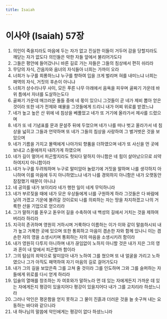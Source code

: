 ```yaml
---
title: Isaiah
---
```


# 이사야 (Isaiah) 57장
1. 의인이 죽을지라도 마음에 두는 자가 없고 진실한 이들이 거두어 감을 당할지라도 깨닫는 자가 없도다 의인들은 악한 자들 앞에서 불리어가도다
1. 그들은 평안에 들어갔나니 바른 길로 가는 자들은 그들의 침상에서 편히 쉬리라
1. 무당의 자식, 간음자와 음녀의 자식들아 너희는 가까이 오라
1. 너희가 누구를 희롱하느냐 누구를 향하여 입을 크게 벌리며 혀를 내미느냐 너희는 패역의 자식, 거짓의 후손이 아니냐
1. 너희가 상수리나무 사이, 모든 푸른 나무 아래에서 음욕을 피우며 골짜기 가운데 바위 틈에서 자녀를 도살하는도다
1. 골짜기 가운데 매끄러운 돌들 중에 네 몫이 있으니 그것들이 곧 네가 제비 뽑아 얻은 것이라 또한 네가 전제와 예물을 그것들에게 드리니 내가 어찌 위로를 받겠느냐
1. 네가 높고 높은 산 위에 네 침상을 베풀었고 네가 또 거기에 올라가서 제사를 드렸으며
1. 네가 또 네 기념표를 문과 문설주 뒤에 두었으며 네가 나를 떠나 벗고 올라가서 네 침상을 넓히고 그들과 언약하며 또 네가 그들의 침상을 사랑하여 그 벌거벗은 것을 보았으며
1. 네가 기름을 가지고 몰렉에게 나아가되 향품을 더하였으며 네가 또 사신을 먼 곳에 보내고 스올에까지 내려가게 하였으며
1. 네가 길이 멀어서 피곤할지라도 헛되다 말하지 아니함은 네 힘이 살아났으므로 쇠약하여지지 아니함이라
1. 네가 누구를 두려워하며 누구로 말미암아 놀랐기에 거짓을 말하며 나를 생각하지 아니하며 이를 마음에 두지 아니하였느냐 네가 나를 경외하지 아니함은 내가 오랫동안 잠잠했기 때문이 아니냐
1. 네 공의를 내가 보이리라 네가 행한 일이 네게 무익하니라
1. 네가 부르짖을 때에 네가 모은 우상들에게 너를 구원하게 하라 그것들은 다 바람에 날려 가겠고 기운에 불려갈 것이로되 나를 의뢰하는 자는 땅을 차지하겠고 나의 거룩한 산을 기업으로 얻으리라
1. 그가 말하기를 돋우고 돋우어 길을 수축하여 내 백성의 길에서 거치는 것을 제하여 버리라 하리라
1. 지극히 존귀하며 영원히 거하시며 거룩하다 이름하는 이가 이와 같이 말씀하시되 내가 높고 거룩한 곳에 있으며 또한 통회하고 마음이 겸손한 자와 함께 있나니 이는 겸손한 자의 영을 소생시키며 통회하는 자의 마음을 소생시키려 함이라
1. 내가 영원히 다투지 아니하며 내가 끊임없이 노하지 아니할 것은 내가 지은 그의 영과 혼이 내 앞에서 피곤할까 함이라
1. 그의 탐심의 죄악으로 말미암아 내가 노하여 그를 쳤으며 또 내 얼굴을 가리고 노하였으나 그가 아직도 패역하여 자기 마음의 길로 걸어가도다
1. 내가 그의 길을 보았은즉 그를 고쳐 줄 것이라 그를 인도하며 그와 그를 슬퍼하는 자들에게 위로를 다시 얻게 하리라
1. 입술의 열매를 창조하는 자 여호와가 말하노라 먼 데 있는 자에게든지 가까운 데 있는 자에게든지 평강이 있을지어다 평강이 있을지어다 내가 그를 고치리라 하셨느니라
1. 그러나 악인은 평온함을 얻지 못하고 그 물이 진흙과 더러운 것을 늘 솟구쳐 내는 요동하는 바다와 같으니라
1. 내 하나님의 말씀에 악인에게는 평강이 없다 하셨느니라